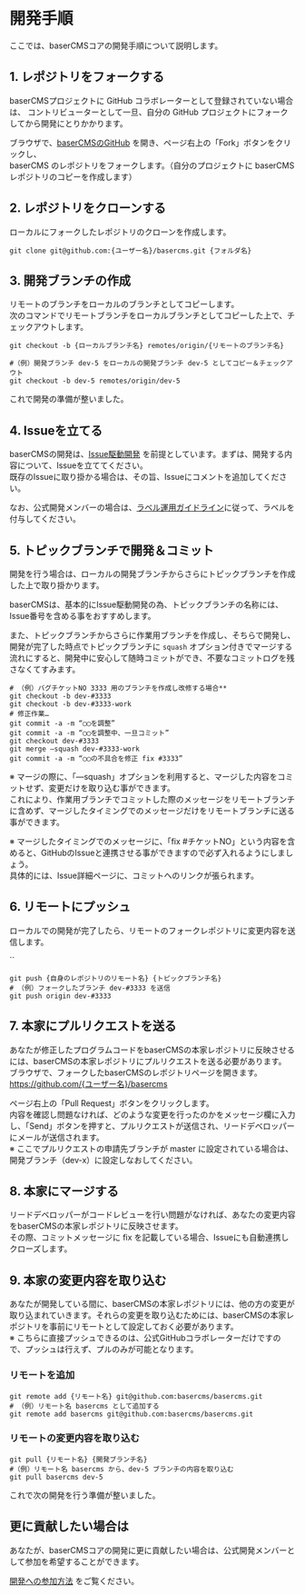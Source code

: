 # 開発手順

ここでは、baserCMSコアの開発手順について説明します。

## 1. レポジトリをフォークする
baserCMSプロジェクトに GitHub コラボレーターとして登録されていない場合は、 コントリビューターとして一旦、自分の GitHub プロジェクトにフォークしてから開発にとりかかります。 

ブラウザで、[baserCMSのGitHub](https://github.com/baserproject/basercms/) を開き、ページ右上の「Fork」ボタンをクリックし、  
baserCMS のレポジトリをフォークします。（自分のプロジェクトに baserCMS レポジトリのコピーを作成します）

## 2. レポジトリをクローンする
ローカルにフォークしたレポジトリのクローンを作成します。

```
git clone git@github.com:{ユーザー名}/basercms.git {フォルダ名}
```

## 3. 開発ブランチの作成

リモートのブランチをローカルのブランチとしてコピーします。  
次のコマンドでリモートブランチをローカルブランチとしてコピーした上で、チェックアウトします。  

```shell
git checkout -b {ローカルブランチ名} remotes/origin/{リモートのブランチ名}

#（例）開発ブランチ dev-5 をローカルの開発ブランチ dev-5 としてコピー＆チェックアウト
git checkout -b dev-5 remotes/origin/dev-5
```
これで開発の準備が整いました。

## 4. Issueを立てる
baserCMSの開発は、[Issue駆動開発](../collaborator/issue_driven.md) を前提としています。まずは、開発する内容について、Issueを立ててください。  
既存のIssueに取り掛かる場合は、その旨、Issueにコメントを追加してください。

なお、公式開発メンバーの場合は、[ラベル運用ガイドライン](../collaborator/label_operation.md)に従って、ラベルを付与してください。


## 5. トピックブランチで開発＆コミット

開発を行う場合は、ローカルの開発ブランチからさらにトピックブランチを作成した上で取り掛かります。

baserCMSは、基本的にIssue駆動開発の為、トピックブランチの名称には、Issue番号を含める事をおすすめします。

また、トピックブランチからさらに作業用ブランチを作成し、そちらで開発し、開発が完了した時点でトピックブランチに `squash` オプション付きでマージする流れにすると、開発中に安心して随時コミットができ、不要なコミットログを残さなくてすみます。

```shell
# （例）バグチケットNO 3333 用のブランチを作成し改修する場合**
git checkout -b dev-#3333  
git checkout -b dev-#3333-work  
# 修正作業…  
git commit -a -m “◯◯を調整”  
git commit -a -m “◯◯を調整中、一旦コミット”  
git checkout dev-#3333  
git merge —squash dev-#3333-work
git commit -a -m “◯◯の不具合を修正 fix #3333”
```

※ マージの際に、「—squash」オプションを利用すると、マージした内容をコミットせず、変更だけを取り込む事ができます。  
これにより、作業用ブランチでコミットした際のメッセージをリモートブランチに含めず、マージしたタイミングでのメッセージだけをリモートブランチに送る事ができます。  

※ マージしたタイミングでのメッセージに、「fix #チケットNO」という内容を含めると、GitHubのIssueと連携させる事ができますので必ず入れるようにしましょう。  
具体的には、Issue詳細ページに、コミットへのリンクが張られます。

## 6. リモートにプッシュ

ローカルでの開発が完了したら、リモートのフォークレポジトリに変更内容を送信します。

``

```shell
git push {自身のレポジトリのリモート名} {トピックブランチ名}
# （例）フォークしたブランチ dev-#3333 を送信
git push origin dev-#3333
```

## 7. 本家にプルリクエストを送る
あなたが修正したプログラムコードをbaserCMSの本家レポジトリに反映させるには、baserCMSの本家レポジトリにプルリクエストを送る必要があります。  
ブラウザで、フォークしたbaserCMSのレポジトリページを開きます。  
https://github.com/{ユーザー名}/basercms

ページ右上の「Pull Request」ボタンをクリックします。  
内容を確認し問題なければ、どのような変更を行ったのかをメッセージ欄に入力し、「Send」ボタンを押すと、プルリクエストが送信され、リードデベロッパーにメールが送信されます。  
※ ここでプルリクエストの申請先ブランチが master に設定されている場合は、開発ブランチ（dev-x）に設定しなおしてください。

## 8. 本家にマージする

リードデベロッパーがコードレビューを行い問題がなければ、あなたの変更内容をbaserCMSの本家レポジトリに反映させます。  
その際、コミットメッセージに fix を記載している場合、Issueにも自動連携しクローズします。

## 9. 本家の変更内容を取り込む

あなたが開発している間に、baserCMSの本家レポジトリには、他の方の変更が取り込まれていきます。それらの変更を取り込むためには、baserCMSの本家レポジトリを事前にリモートとして設定しておく必要があります。  
※ こちらに直接プッシュできるのは、公式GitHubコラボレーターだけですので、プッシュは行えず、プルのみが可能となります。

### リモートを追加
```shell
git remote add {リモート名} git@github.com:basercms/basercms.git
# （例）リモート名 basercms として追加する
git remote add basercms git@github.com:basercms/basercms.git
```

### リモートの変更内容を取り込む
```shell
git pull {リモート名} {開発ブランチ名}
#（例）リモート名 basercms から、dev-5 ブランチの内容を取り込む
git pull basercms dev-5
```
これで次の開発を行う準備が整いました。

## 更に貢献したい場合は
あなたが、baserCMSコアの開発に更に貢献したい場合は、公式開発メンバーとして参加を希望することができます。

[開発への参加方法](./participation.md) をご覧ください。